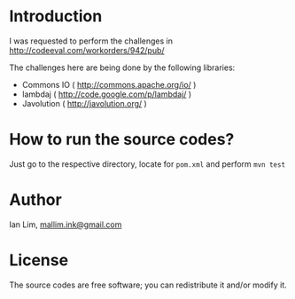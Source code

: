 # Introduction

I was requested to perform the challenges in http://codeeval.com/workorders/942/pub/

The challenges here are being done by the following libraries:
- Commons IO ( http://commons.apache.org/io/ )
- lambdaj (  http://code.google.com/p/lambdaj/  )
- Javolution (  http://javolution.org/  )

# How to run the source codes?

Just go to the respective directory, locate for ```pom.xml``` and perform ```mvn test```

# Author

Ian Lim, <mallim.ink@gmail.com>

# License

The source codes are free software; you can redistribute it and/or modify it. 